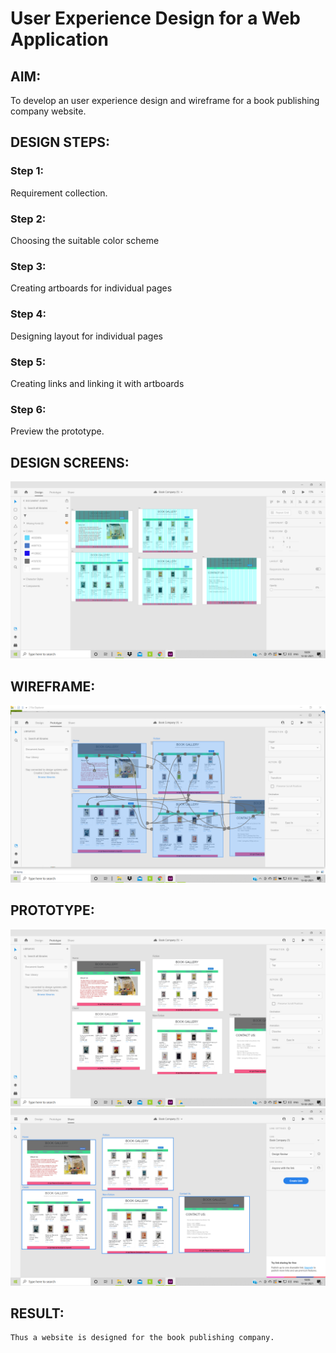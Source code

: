 # User Experience Design for a Web Application
## AIM:
To develop an user experience design and wireframe for a book publishing company website.

## DESIGN STEPS:
### Step 1: 
Requirement collection.
### Step 2:
Choosing the suitable color scheme
### Step 3:
Creating artboards for individual pages
### Step 4:
Designing layout for individual pages
### Step 5:
Creating links and linking it with artboards
### Step 6:
Preview the prototype.

## DESIGN SCREENS:

![output](./static/img/output1.jpg)

## WIREFRAME:

![output](./static/img/output2.jpg)

## PROTOTYPE:

![output](./static/img/output3.jpg)
![output](./static/img/output4.jpg)

## RESULT:
```
Thus a website is designed for the book publishing company.